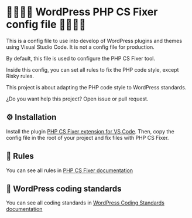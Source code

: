 # 🏄‍♂️🤙👻 WordPress PHP CS Fixer config file 👻🤙🏄‍♂️

This is a config file to use into develop of WordPress plugins and themes using Visual Studio Code. It is not a config file for production.

By default, this file is used to configure the PHP CS Fixer tool.

Inside this config, you can set all rules to fix the PHP code style, except Risky rules.

This project is about adapting the PHP code style to WordPress standards.

¿Do you want help this project? Open issue or pull request.

## ⚙️ Installation

Install the plugin [PHP CS Fixer extension for VS Code](https://marketplace.visualstudio.com/items?itemName=fterrag.vscode-php-cs-fixer). Then, copy the config file in the root of your project and fix files with PHP CS Fixer.

## 🚦 Rules

You can see all rules in [PHP CS Fixer documentation](https://github.com/FriendsOfPHP/PHP-CS-Fixer/blob/master/doc/rules/index.rst)

## 📘 WordPress coding standards

You can see all coding standards in [WordPress Coding Standards documentation](https://make.wordpress.org/core/handbook/best-practices/coding-standards/)